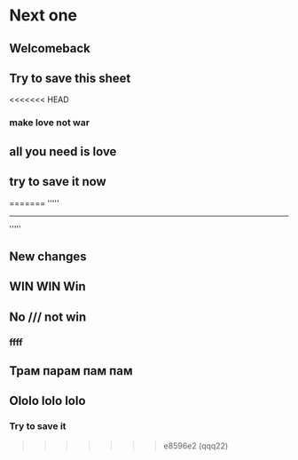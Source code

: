 # Next one
## Welcomeback
## Try to save this sheet
<<<<<<< HEAD
### make love not war
## all you need is love
## try to save it now
=======
'''''
___
'''''
## New changes
## WIN WIN Win
## No /// not win
### ffff
## Трам парам пам пам 
## Ololo lolo lolo
### Try to save it
>>>>>>> e8596e2 (qqq22)

